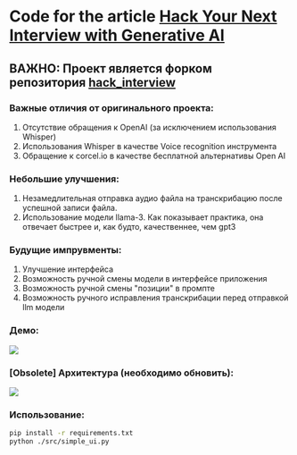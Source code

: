 # Code for the article **[Hack Your Next Interview with Generative AI](https://slgero.medium.com/hack-your-next-interview-with-generative-ai-fb8c8bc3cbce)**

## ВАЖНО: Проект является форком репозитория [hack_interview](https://github.com/slgero/hack_interview)

### Важные отличия от оригинального проекта:
1. Отсутствие обращения к OpenAI (за исключением использования Whisper)
2. Использования Whisper в качестве Voice recognition инструмента
3. Обращение к corcel.io в качестве бесплатной альтернативы Open AI

### Небольшие улучшения:
1. Незамедлительная отправка аудио файла на транскрибацию после успешной записи файла.
2. Использование модели llama-3. Как показывает практика, она отвечает быстрее и, как будто, качественнее, чем gpt3

### Будущие импрувменты:
1. Улучшение интерфейса
2. Возможность ручной смены модели в интерфейсе приложения
3. Возможность ручной смены "позиции" в промпте
4. Возможность ручного исправления транскрибации перед отправкой llm модели

### Демо:
![](static/interview_gif.gif)

### [Obsolete] Архитектура (необходимо обновить):
![](static/logo.png)

### Использование:
```sh
pip install -r requirements.txt
python ./src/simple_ui.py
```
